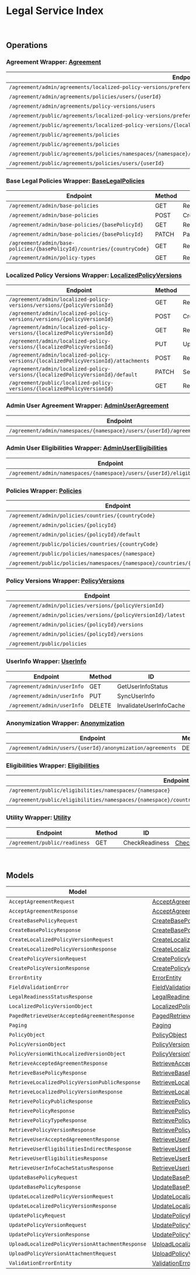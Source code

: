 # Legal Service Index

&nbsp;  

## Operations

### Agreement Wrapper:  [Agreement](../src/main/java/net/accelbyte/sdk/api/legal/wrappers/Agreement.java)
| Endpoint | Method | ID | Class | Example |
|---|---|---|---|---|
| `/agreement/admin/agreements/localized-policy-versions/preferences/namespaces/{namespace}/userId/{userId}` | PATCH | ChangePreferenceConsent | [ChangePreferenceConsent](../src/main/java/net/accelbyte/sdk/api/legal/operations/agreement/ChangePreferenceConsent.java) | [ChangePreferenceConsent](../samples/cli/src/main/java/net/accelbyte/sdk/cli/api/legal/agreement/ChangePreferenceConsent.java) |
| `/agreement/admin/agreements/policies/users/{userId}` | GET | RetrieveAcceptedAgreements | [RetrieveAcceptedAgreements](../src/main/java/net/accelbyte/sdk/api/legal/operations/agreement/RetrieveAcceptedAgreements.java) | [RetrieveAcceptedAgreements](../samples/cli/src/main/java/net/accelbyte/sdk/cli/api/legal/agreement/RetrieveAcceptedAgreements.java) |
| `/agreement/admin/agreements/policy-versions/users` | GET | RetrieveAllUsersByPolicyVersion | [RetrieveAllUsersByPolicyVersion](../src/main/java/net/accelbyte/sdk/api/legal/operations/agreement/RetrieveAllUsersByPolicyVersion.java) | [RetrieveAllUsersByPolicyVersion](../samples/cli/src/main/java/net/accelbyte/sdk/cli/api/legal/agreement/RetrieveAllUsersByPolicyVersion.java) |
| `/agreement/public/agreements/localized-policy-versions/preferences` | PATCH | ChangePreferenceConsent1 | [ChangePreferenceConsent1](../src/main/java/net/accelbyte/sdk/api/legal/operations/agreement/ChangePreferenceConsent1.java) | [ChangePreferenceConsent1](../samples/cli/src/main/java/net/accelbyte/sdk/cli/api/legal/agreement/ChangePreferenceConsent1.java) |
| `/agreement/public/agreements/localized-policy-versions/{localizedPolicyVersionId}` | POST | AcceptVersionedPolicy | [AcceptVersionedPolicy](../src/main/java/net/accelbyte/sdk/api/legal/operations/agreement/AcceptVersionedPolicy.java) | [AcceptVersionedPolicy](../samples/cli/src/main/java/net/accelbyte/sdk/cli/api/legal/agreement/AcceptVersionedPolicy.java) |
| `/agreement/public/agreements/policies` | GET | RetrieveAgreementsPublic | [RetrieveAgreementsPublic](../src/main/java/net/accelbyte/sdk/api/legal/operations/agreement/RetrieveAgreementsPublic.java) | [RetrieveAgreementsPublic](../samples/cli/src/main/java/net/accelbyte/sdk/cli/api/legal/agreement/RetrieveAgreementsPublic.java) |
| `/agreement/public/agreements/policies` | POST | BulkAcceptVersionedPolicy | [BulkAcceptVersionedPolicy](../src/main/java/net/accelbyte/sdk/api/legal/operations/agreement/BulkAcceptVersionedPolicy.java) | [BulkAcceptVersionedPolicy](../samples/cli/src/main/java/net/accelbyte/sdk/cli/api/legal/agreement/BulkAcceptVersionedPolicy.java) |
| `/agreement/public/agreements/policies/namespaces/{namespace}/countries/{countryCode}/clients/{clientId}/users/{userId}` | POST | IndirectBulkAcceptVersionedPolicyV2 | [IndirectBulkAcceptVersionedPolicyV2](../src/main/java/net/accelbyte/sdk/api/legal/operations/agreement/IndirectBulkAcceptVersionedPolicyV2.java) | [IndirectBulkAcceptVersionedPolicyV2](../samples/cli/src/main/java/net/accelbyte/sdk/cli/api/legal/agreement/IndirectBulkAcceptVersionedPolicyV2.java) |
| `/agreement/public/agreements/policies/users/{userId}` | POST | IndirectBulkAcceptVersionedPolicy1 | [IndirectBulkAcceptVersionedPolicy1](../src/main/java/net/accelbyte/sdk/api/legal/operations/agreement/IndirectBulkAcceptVersionedPolicy1.java) | [IndirectBulkAcceptVersionedPolicy1](../samples/cli/src/main/java/net/accelbyte/sdk/cli/api/legal/agreement/IndirectBulkAcceptVersionedPolicy1.java) |

### Base Legal Policies Wrapper:  [BaseLegalPolicies](../src/main/java/net/accelbyte/sdk/api/legal/wrappers/BaseLegalPolicies.java)
| Endpoint | Method | ID | Class | Example |
|---|---|---|---|---|
| `/agreement/admin/base-policies` | GET | RetrieveAllLegalPolicies | [RetrieveAllLegalPolicies](../src/main/java/net/accelbyte/sdk/api/legal/operations/base_legal_policies/RetrieveAllLegalPolicies.java) | [RetrieveAllLegalPolicies](../samples/cli/src/main/java/net/accelbyte/sdk/cli/api/legal/base_legal_policies/RetrieveAllLegalPolicies.java) |
| `/agreement/admin/base-policies` | POST | CreatePolicy | [CreatePolicy](../src/main/java/net/accelbyte/sdk/api/legal/operations/base_legal_policies/CreatePolicy.java) | [CreatePolicy](../samples/cli/src/main/java/net/accelbyte/sdk/cli/api/legal/base_legal_policies/CreatePolicy.java) |
| `/agreement/admin/base-policies/{basePolicyId}` | GET | RetrieveSinglePolicy | [RetrieveSinglePolicy](../src/main/java/net/accelbyte/sdk/api/legal/operations/base_legal_policies/RetrieveSinglePolicy.java) | [RetrieveSinglePolicy](../samples/cli/src/main/java/net/accelbyte/sdk/cli/api/legal/base_legal_policies/RetrieveSinglePolicy.java) |
| `/agreement/admin/base-policies/{basePolicyId}` | PATCH | PartialUpdatePolicy | [PartialUpdatePolicy](../src/main/java/net/accelbyte/sdk/api/legal/operations/base_legal_policies/PartialUpdatePolicy.java) | [PartialUpdatePolicy](../samples/cli/src/main/java/net/accelbyte/sdk/cli/api/legal/base_legal_policies/PartialUpdatePolicy.java) |
| `/agreement/admin/base-policies/{basePolicyId}/countries/{countryCode}` | GET | RetrievePolicyCountry | [RetrievePolicyCountry](../src/main/java/net/accelbyte/sdk/api/legal/operations/base_legal_policies/RetrievePolicyCountry.java) | [RetrievePolicyCountry](../samples/cli/src/main/java/net/accelbyte/sdk/cli/api/legal/base_legal_policies/RetrievePolicyCountry.java) |
| `/agreement/admin/policy-types` | GET | RetrieveAllPolicyTypes | [RetrieveAllPolicyTypes](../src/main/java/net/accelbyte/sdk/api/legal/operations/base_legal_policies/RetrieveAllPolicyTypes.java) | [RetrieveAllPolicyTypes](../samples/cli/src/main/java/net/accelbyte/sdk/cli/api/legal/base_legal_policies/RetrieveAllPolicyTypes.java) |

### Localized Policy Versions Wrapper:  [LocalizedPolicyVersions](../src/main/java/net/accelbyte/sdk/api/legal/wrappers/LocalizedPolicyVersions.java)
| Endpoint | Method | ID | Class | Example |
|---|---|---|---|---|
| `/agreement/admin/localized-policy-versions/versions/{policyVersionId}` | GET | RetrieveLocalizedPolicyVersions | [RetrieveLocalizedPolicyVersions](../src/main/java/net/accelbyte/sdk/api/legal/operations/localized_policy_versions/RetrieveLocalizedPolicyVersions.java) | [RetrieveLocalizedPolicyVersions](../samples/cli/src/main/java/net/accelbyte/sdk/cli/api/legal/localized_policy_versions/RetrieveLocalizedPolicyVersions.java) |
| `/agreement/admin/localized-policy-versions/versions/{policyVersionId}` | POST | CreateLocalizedPolicyVersion | [CreateLocalizedPolicyVersion](../src/main/java/net/accelbyte/sdk/api/legal/operations/localized_policy_versions/CreateLocalizedPolicyVersion.java) | [CreateLocalizedPolicyVersion](../samples/cli/src/main/java/net/accelbyte/sdk/cli/api/legal/localized_policy_versions/CreateLocalizedPolicyVersion.java) |
| `/agreement/admin/localized-policy-versions/{localizedPolicyVersionId}` | GET | RetrieveSingleLocalizedPolicyVersion | [RetrieveSingleLocalizedPolicyVersion](../src/main/java/net/accelbyte/sdk/api/legal/operations/localized_policy_versions/RetrieveSingleLocalizedPolicyVersion.java) | [RetrieveSingleLocalizedPolicyVersion](../samples/cli/src/main/java/net/accelbyte/sdk/cli/api/legal/localized_policy_versions/RetrieveSingleLocalizedPolicyVersion.java) |
| `/agreement/admin/localized-policy-versions/{localizedPolicyVersionId}` | PUT | UpdateLocalizedPolicyVersion | [UpdateLocalizedPolicyVersion](../src/main/java/net/accelbyte/sdk/api/legal/operations/localized_policy_versions/UpdateLocalizedPolicyVersion.java) | [UpdateLocalizedPolicyVersion](../samples/cli/src/main/java/net/accelbyte/sdk/cli/api/legal/localized_policy_versions/UpdateLocalizedPolicyVersion.java) |
| `/agreement/admin/localized-policy-versions/{localizedPolicyVersionId}/attachments` | POST | RequestPresignedURL | [RequestPresignedURL](../src/main/java/net/accelbyte/sdk/api/legal/operations/localized_policy_versions/RequestPresignedURL.java) | [RequestPresignedURL](../samples/cli/src/main/java/net/accelbyte/sdk/cli/api/legal/localized_policy_versions/RequestPresignedURL.java) |
| `/agreement/admin/localized-policy-versions/{localizedPolicyVersionId}/default` | PATCH | SetDefaultPolicy | [SetDefaultPolicy](../src/main/java/net/accelbyte/sdk/api/legal/operations/localized_policy_versions/SetDefaultPolicy.java) | [SetDefaultPolicy](../samples/cli/src/main/java/net/accelbyte/sdk/cli/api/legal/localized_policy_versions/SetDefaultPolicy.java) |
| `/agreement/public/localized-policy-versions/{localizedPolicyVersionId}` | GET | RetrieveSingleLocalizedPolicyVersion1 | [RetrieveSingleLocalizedPolicyVersion1](../src/main/java/net/accelbyte/sdk/api/legal/operations/localized_policy_versions/RetrieveSingleLocalizedPolicyVersion1.java) | [RetrieveSingleLocalizedPolicyVersion1](../samples/cli/src/main/java/net/accelbyte/sdk/cli/api/legal/localized_policy_versions/RetrieveSingleLocalizedPolicyVersion1.java) |

### Admin User Agreement Wrapper:  [AdminUserAgreement](../src/main/java/net/accelbyte/sdk/api/legal/wrappers/AdminUserAgreement.java)
| Endpoint | Method | ID | Class | Example |
|---|---|---|---|---|
| `/agreement/admin/namespaces/{namespace}/users/{userId}/agreements/policies` | POST | IndirectBulkAcceptVersionedPolicy | [IndirectBulkAcceptVersionedPolicy](../src/main/java/net/accelbyte/sdk/api/legal/operations/admin_user_agreement/IndirectBulkAcceptVersionedPolicy.java) | [IndirectBulkAcceptVersionedPolicy](../samples/cli/src/main/java/net/accelbyte/sdk/cli/api/legal/admin_user_agreement/IndirectBulkAcceptVersionedPolicy.java) |

### Admin User Eligibilities Wrapper:  [AdminUserEligibilities](../src/main/java/net/accelbyte/sdk/api/legal/wrappers/AdminUserEligibilities.java)
| Endpoint | Method | ID | Class | Example |
|---|---|---|---|---|
| `/agreement/admin/namespaces/{namespace}/users/{userId}/eligibilities` | GET | AdminRetrieveEligibilities | [AdminRetrieveEligibilities](../src/main/java/net/accelbyte/sdk/api/legal/operations/admin_user_eligibilities/AdminRetrieveEligibilities.java) | [AdminRetrieveEligibilities](../samples/cli/src/main/java/net/accelbyte/sdk/cli/api/legal/admin_user_eligibilities/AdminRetrieveEligibilities.java) |

### Policies Wrapper:  [Policies](../src/main/java/net/accelbyte/sdk/api/legal/wrappers/Policies.java)
| Endpoint | Method | ID | Class | Example |
|---|---|---|---|---|
| `/agreement/admin/policies/countries/{countryCode}` | GET | RetrievePolicies | [RetrievePolicies](../src/main/java/net/accelbyte/sdk/api/legal/operations/policies/RetrievePolicies.java) | [RetrievePolicies](../samples/cli/src/main/java/net/accelbyte/sdk/cli/api/legal/policies/RetrievePolicies.java) |
| `/agreement/admin/policies/{policyId}` | PATCH | UpdatePolicy | [UpdatePolicy](../src/main/java/net/accelbyte/sdk/api/legal/operations/policies/UpdatePolicy.java) | [UpdatePolicy](../samples/cli/src/main/java/net/accelbyte/sdk/cli/api/legal/policies/UpdatePolicy.java) |
| `/agreement/admin/policies/{policyId}/default` | PATCH | SetDefaultPolicy1 | [SetDefaultPolicy1](../src/main/java/net/accelbyte/sdk/api/legal/operations/policies/SetDefaultPolicy1.java) | [SetDefaultPolicy1](../samples/cli/src/main/java/net/accelbyte/sdk/cli/api/legal/policies/SetDefaultPolicy1.java) |
| `/agreement/public/policies/countries/{countryCode}` | GET | RetrieveLatestPolicies | [RetrieveLatestPolicies](../src/main/java/net/accelbyte/sdk/api/legal/operations/policies/RetrieveLatestPolicies.java) | [RetrieveLatestPolicies](../samples/cli/src/main/java/net/accelbyte/sdk/cli/api/legal/policies/RetrieveLatestPolicies.java) |
| `/agreement/public/policies/namespaces/{namespace}` | GET | RetrieveLatestPoliciesPublic | [RetrieveLatestPoliciesPublic](../src/main/java/net/accelbyte/sdk/api/legal/operations/policies/RetrieveLatestPoliciesPublic.java) | [RetrieveLatestPoliciesPublic](../samples/cli/src/main/java/net/accelbyte/sdk/cli/api/legal/policies/RetrieveLatestPoliciesPublic.java) |
| `/agreement/public/policies/namespaces/{namespace}/countries/{countryCode}` | GET | RetrieveLatestPoliciesByNamespaceAndCountryPublic | [RetrieveLatestPoliciesByNamespaceAndCountryPublic](../src/main/java/net/accelbyte/sdk/api/legal/operations/policies/RetrieveLatestPoliciesByNamespaceAndCountryPublic.java) | [RetrieveLatestPoliciesByNamespaceAndCountryPublic](../samples/cli/src/main/java/net/accelbyte/sdk/cli/api/legal/policies/RetrieveLatestPoliciesByNamespaceAndCountryPublic.java) |

### Policy Versions Wrapper:  [PolicyVersions](../src/main/java/net/accelbyte/sdk/api/legal/wrappers/PolicyVersions.java)
| Endpoint | Method | ID | Class | Example |
|---|---|---|---|---|
| `/agreement/admin/policies/versions/{policyVersionId}` | PATCH | UpdatePolicyVersion | [UpdatePolicyVersion](../src/main/java/net/accelbyte/sdk/api/legal/operations/policy_versions/UpdatePolicyVersion.java) | [UpdatePolicyVersion](../samples/cli/src/main/java/net/accelbyte/sdk/cli/api/legal/policy_versions/UpdatePolicyVersion.java) |
| `/agreement/admin/policies/versions/{policyVersionId}/latest` | PATCH | PublishPolicyVersion | [PublishPolicyVersion](../src/main/java/net/accelbyte/sdk/api/legal/operations/policy_versions/PublishPolicyVersion.java) | [PublishPolicyVersion](../samples/cli/src/main/java/net/accelbyte/sdk/cli/api/legal/policy_versions/PublishPolicyVersion.java) |
| `/agreement/admin/policies/{policyId}/versions` | GET | RetrieveSinglePolicyVersion | [RetrieveSinglePolicyVersion](../src/main/java/net/accelbyte/sdk/api/legal/operations/policy_versions/RetrieveSinglePolicyVersion.java) | [RetrieveSinglePolicyVersion](../samples/cli/src/main/java/net/accelbyte/sdk/cli/api/legal/policy_versions/RetrieveSinglePolicyVersion.java) |
| `/agreement/admin/policies/{policyId}/versions` | POST | CreatePolicyVersion | [CreatePolicyVersion](../src/main/java/net/accelbyte/sdk/api/legal/operations/policy_versions/CreatePolicyVersion.java) | [CreatePolicyVersion](../samples/cli/src/main/java/net/accelbyte/sdk/cli/api/legal/policy_versions/CreatePolicyVersion.java) |
| `/agreement/public/policies` | GET | RetrievePolicyVersions | [RetrievePolicyVersions](../src/main/java/net/accelbyte/sdk/api/legal/operations/policy_versions/RetrievePolicyVersions.java) | [RetrievePolicyVersions](../samples/cli/src/main/java/net/accelbyte/sdk/cli/api/legal/policy_versions/RetrievePolicyVersions.java) |

### UserInfo Wrapper:  [UserInfo](../src/main/java/net/accelbyte/sdk/api/legal/wrappers/UserInfo.java)
| Endpoint | Method | ID | Class | Example |
|---|---|---|---|---|
| `/agreement/admin/userInfo` | GET | GetUserInfoStatus | [GetUserInfoStatus](../src/main/java/net/accelbyte/sdk/api/legal/operations/user_info/GetUserInfoStatus.java) | [GetUserInfoStatus](../samples/cli/src/main/java/net/accelbyte/sdk/cli/api/legal/user_info/GetUserInfoStatus.java) |
| `/agreement/admin/userInfo` | PUT | SyncUserInfo | [SyncUserInfo](../src/main/java/net/accelbyte/sdk/api/legal/operations/user_info/SyncUserInfo.java) | [SyncUserInfo](../samples/cli/src/main/java/net/accelbyte/sdk/cli/api/legal/user_info/SyncUserInfo.java) |
| `/agreement/admin/userInfo` | DELETE | InvalidateUserInfoCache | [InvalidateUserInfoCache](../src/main/java/net/accelbyte/sdk/api/legal/operations/user_info/InvalidateUserInfoCache.java) | [InvalidateUserInfoCache](../samples/cli/src/main/java/net/accelbyte/sdk/cli/api/legal/user_info/InvalidateUserInfoCache.java) |

### Anonymization Wrapper:  [Anonymization](../src/main/java/net/accelbyte/sdk/api/legal/wrappers/Anonymization.java)
| Endpoint | Method | ID | Class | Example |
|---|---|---|---|---|
| `/agreement/admin/users/{userId}/anonymization/agreements` | DELETE | AnonymizeUserAgreement | [AnonymizeUserAgreement](../src/main/java/net/accelbyte/sdk/api/legal/operations/anonymization/AnonymizeUserAgreement.java) | [AnonymizeUserAgreement](../samples/cli/src/main/java/net/accelbyte/sdk/cli/api/legal/anonymization/AnonymizeUserAgreement.java) |

### Eligibilities Wrapper:  [Eligibilities](../src/main/java/net/accelbyte/sdk/api/legal/wrappers/Eligibilities.java)
| Endpoint | Method | ID | Class | Example |
|---|---|---|---|---|
| `/agreement/public/eligibilities/namespaces/{namespace}` | GET | RetrieveEligibilitiesPublic | [RetrieveEligibilitiesPublic](../src/main/java/net/accelbyte/sdk/api/legal/operations/eligibilities/RetrieveEligibilitiesPublic.java) | [RetrieveEligibilitiesPublic](../samples/cli/src/main/java/net/accelbyte/sdk/cli/api/legal/eligibilities/RetrieveEligibilitiesPublic.java) |
| `/agreement/public/eligibilities/namespaces/{namespace}/countries/{countryCode}/clients/{clientId}/users/{userId}` | GET | RetrieveEligibilitiesPublicIndirect | [RetrieveEligibilitiesPublicIndirect](../src/main/java/net/accelbyte/sdk/api/legal/operations/eligibilities/RetrieveEligibilitiesPublicIndirect.java) | [RetrieveEligibilitiesPublicIndirect](../samples/cli/src/main/java/net/accelbyte/sdk/cli/api/legal/eligibilities/RetrieveEligibilitiesPublicIndirect.java) |

### Utility Wrapper:  [Utility](../src/main/java/net/accelbyte/sdk/api/legal/wrappers/Utility.java)
| Endpoint | Method | ID | Class | Example |
|---|---|---|---|---|
| `/agreement/public/readiness` | GET | CheckReadiness | [CheckReadiness](../src/main/java/net/accelbyte/sdk/api/legal/operations/utility/CheckReadiness.java) | [CheckReadiness](../samples/cli/src/main/java/net/accelbyte/sdk/cli/api/legal/utility/CheckReadiness.java) |


&nbsp;  

## Models

| Model | Class |
|---|---|
| `AcceptAgreementRequest` | [AcceptAgreementRequest](../src/main/java/net/accelbyte/sdk/api/legal/models/AcceptAgreementRequest.java) |
| `AcceptAgreementResponse` | [AcceptAgreementResponse](../src/main/java/net/accelbyte/sdk/api/legal/models/AcceptAgreementResponse.java) |
| `CreateBasePolicyRequest` | [CreateBasePolicyRequest](../src/main/java/net/accelbyte/sdk/api/legal/models/CreateBasePolicyRequest.java) |
| `CreateBasePolicyResponse` | [CreateBasePolicyResponse](../src/main/java/net/accelbyte/sdk/api/legal/models/CreateBasePolicyResponse.java) |
| `CreateLocalizedPolicyVersionRequest` | [CreateLocalizedPolicyVersionRequest](../src/main/java/net/accelbyte/sdk/api/legal/models/CreateLocalizedPolicyVersionRequest.java) |
| `CreateLocalizedPolicyVersionResponse` | [CreateLocalizedPolicyVersionResponse](../src/main/java/net/accelbyte/sdk/api/legal/models/CreateLocalizedPolicyVersionResponse.java) |
| `CreatePolicyVersionRequest` | [CreatePolicyVersionRequest](../src/main/java/net/accelbyte/sdk/api/legal/models/CreatePolicyVersionRequest.java) |
| `CreatePolicyVersionResponse` | [CreatePolicyVersionResponse](../src/main/java/net/accelbyte/sdk/api/legal/models/CreatePolicyVersionResponse.java) |
| `ErrorEntity` | [ErrorEntity](../src/main/java/net/accelbyte/sdk/api/legal/models/ErrorEntity.java) |
| `FieldValidationError` | [FieldValidationError](../src/main/java/net/accelbyte/sdk/api/legal/models/FieldValidationError.java) |
| `LegalReadinessStatusResponse` | [LegalReadinessStatusResponse](../src/main/java/net/accelbyte/sdk/api/legal/models/LegalReadinessStatusResponse.java) |
| `LocalizedPolicyVersionObject` | [LocalizedPolicyVersionObject](../src/main/java/net/accelbyte/sdk/api/legal/models/LocalizedPolicyVersionObject.java) |
| `PagedRetrieveUserAcceptedAgreementResponse` | [PagedRetrieveUserAcceptedAgreementResponse](../src/main/java/net/accelbyte/sdk/api/legal/models/PagedRetrieveUserAcceptedAgreementResponse.java) |
| `Paging` | [Paging](../src/main/java/net/accelbyte/sdk/api/legal/models/Paging.java) |
| `PolicyObject` | [PolicyObject](../src/main/java/net/accelbyte/sdk/api/legal/models/PolicyObject.java) |
| `PolicyVersionObject` | [PolicyVersionObject](../src/main/java/net/accelbyte/sdk/api/legal/models/PolicyVersionObject.java) |
| `PolicyVersionWithLocalizedVersionObject` | [PolicyVersionWithLocalizedVersionObject](../src/main/java/net/accelbyte/sdk/api/legal/models/PolicyVersionWithLocalizedVersionObject.java) |
| `RetrieveAcceptedAgreementResponse` | [RetrieveAcceptedAgreementResponse](../src/main/java/net/accelbyte/sdk/api/legal/models/RetrieveAcceptedAgreementResponse.java) |
| `RetrieveBasePolicyResponse` | [RetrieveBasePolicyResponse](../src/main/java/net/accelbyte/sdk/api/legal/models/RetrieveBasePolicyResponse.java) |
| `RetrieveLocalizedPolicyVersionPublicResponse` | [RetrieveLocalizedPolicyVersionPublicResponse](../src/main/java/net/accelbyte/sdk/api/legal/models/RetrieveLocalizedPolicyVersionPublicResponse.java) |
| `RetrieveLocalizedPolicyVersionResponse` | [RetrieveLocalizedPolicyVersionResponse](../src/main/java/net/accelbyte/sdk/api/legal/models/RetrieveLocalizedPolicyVersionResponse.java) |
| `RetrievePolicyPublicResponse` | [RetrievePolicyPublicResponse](../src/main/java/net/accelbyte/sdk/api/legal/models/RetrievePolicyPublicResponse.java) |
| `RetrievePolicyResponse` | [RetrievePolicyResponse](../src/main/java/net/accelbyte/sdk/api/legal/models/RetrievePolicyResponse.java) |
| `RetrievePolicyTypeResponse` | [RetrievePolicyTypeResponse](../src/main/java/net/accelbyte/sdk/api/legal/models/RetrievePolicyTypeResponse.java) |
| `RetrievePolicyVersionResponse` | [RetrievePolicyVersionResponse](../src/main/java/net/accelbyte/sdk/api/legal/models/RetrievePolicyVersionResponse.java) |
| `RetrieveUserAcceptedAgreementResponse` | [RetrieveUserAcceptedAgreementResponse](../src/main/java/net/accelbyte/sdk/api/legal/models/RetrieveUserAcceptedAgreementResponse.java) |
| `RetrieveUserEligibilitiesIndirectResponse` | [RetrieveUserEligibilitiesIndirectResponse](../src/main/java/net/accelbyte/sdk/api/legal/models/RetrieveUserEligibilitiesIndirectResponse.java) |
| `RetrieveUserEligibilitiesResponse` | [RetrieveUserEligibilitiesResponse](../src/main/java/net/accelbyte/sdk/api/legal/models/RetrieveUserEligibilitiesResponse.java) |
| `RetrieveUserInfoCacheStatusResponse` | [RetrieveUserInfoCacheStatusResponse](../src/main/java/net/accelbyte/sdk/api/legal/models/RetrieveUserInfoCacheStatusResponse.java) |
| `UpdateBasePolicyRequest` | [UpdateBasePolicyRequest](../src/main/java/net/accelbyte/sdk/api/legal/models/UpdateBasePolicyRequest.java) |
| `UpdateBasePolicyResponse` | [UpdateBasePolicyResponse](../src/main/java/net/accelbyte/sdk/api/legal/models/UpdateBasePolicyResponse.java) |
| `UpdateLocalizedPolicyVersionRequest` | [UpdateLocalizedPolicyVersionRequest](../src/main/java/net/accelbyte/sdk/api/legal/models/UpdateLocalizedPolicyVersionRequest.java) |
| `UpdateLocalizedPolicyVersionResponse` | [UpdateLocalizedPolicyVersionResponse](../src/main/java/net/accelbyte/sdk/api/legal/models/UpdateLocalizedPolicyVersionResponse.java) |
| `UpdatePolicyRequest` | [UpdatePolicyRequest](../src/main/java/net/accelbyte/sdk/api/legal/models/UpdatePolicyRequest.java) |
| `UpdatePolicyVersionRequest` | [UpdatePolicyVersionRequest](../src/main/java/net/accelbyte/sdk/api/legal/models/UpdatePolicyVersionRequest.java) |
| `UpdatePolicyVersionResponse` | [UpdatePolicyVersionResponse](../src/main/java/net/accelbyte/sdk/api/legal/models/UpdatePolicyVersionResponse.java) |
| `UploadLocalizedPolicyVersionAttachmentResponse` | [UploadLocalizedPolicyVersionAttachmentResponse](../src/main/java/net/accelbyte/sdk/api/legal/models/UploadLocalizedPolicyVersionAttachmentResponse.java) |
| `UploadPolicyVersionAttachmentRequest` | [UploadPolicyVersionAttachmentRequest](../src/main/java/net/accelbyte/sdk/api/legal/models/UploadPolicyVersionAttachmentRequest.java) |
| `ValidationErrorEntity` | [ValidationErrorEntity](../src/main/java/net/accelbyte/sdk/api/legal/models/ValidationErrorEntity.java) |
